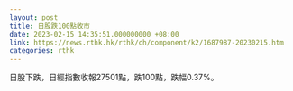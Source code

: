 ```yaml
---
layout: post
title: 日股跌100點收市
date: 2023-02-15 14:35:51.000000000 +08:00
link: https://news.rthk.hk/rthk/ch/component/k2/1687987-20230215.htm
categories: rthk
---
```


日股下跌，日經指數收報27501點，跌100點，跌幅0.37%。

